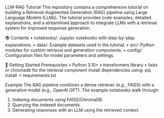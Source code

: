 LLM-RAG Tutorial
This repository contains a comprehensive tutorial on building a Retrieval-Augmented Generation (RAG) pipeline using Large Language Models (LLMs). The tutorial provides code examples, detailed explanations, and a streamlined approach to integrate LLMs with a retrieval system for improved response generation.


📚 Contents
•	notebooks/: Jupyter notebooks with step-by-step explanations.
•	data/: Example datasets used in the tutorial.
•	src/: Python modules for custom retrieval and generation components.
•	config/: Configuration files for model parameters and settings.

🚀 Getting Started
Prerequisites
•	Python 3.10+
•	transformers library
•	faiss or chromadb for the retrieval component
Install dependencies using:
pip install -r requirements.txt

Example
The RAG pipeline combines a dense retriever (e.g., FAISS) with a generative model (e.g., OpenAI GPT). The example notebooks walk through:
1.	Indexing documents using FAISS/ChromaDB.
2.	Querying the indexed documents.
3.	Generating responses with an LLM using the retrieved context.
